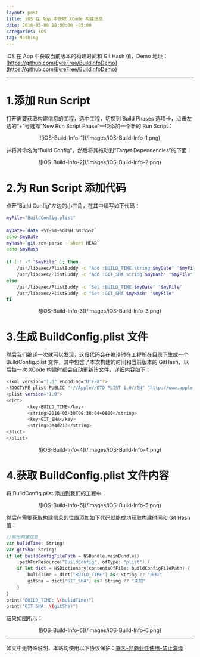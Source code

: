 ```yaml
---
layout: post
title: iOS 在 App 中获取 XCode 构建信息
date: 2016-03-08 10:00:00 -05:00
categories: iOS
tag: Nothing
---
```


iOS 在 App 中获取当前版本的构建时间和 Git Hash 值，Demo 地址：  
[https://github.com/EyreFree/BuildInfoDemo](https://github.com/EyreFree/BuildInfoDemo)

---
# 1.添加 Run Script
打开需要获取构建信息的工程，选中工程，切换到 Build Phases 选项卡，点击左边的“+”号选择“New Run Script Phase”一项添加一个新的 Run Script：

<center>
![iOS-Build-Info-1](/images/iOS-Build-Info-1.png)
</center>

并将其命名为“Build Config"，然后将其拖动到“Target Dependencies”的下面：

<center>
![iOS-Build-Info-2](/images/iOS-Build-Info-2.png)
</center>

# 2.为 Run Script 添加代码
点开“Build Config"左边的小三角，在其中填写如下代码：
```bash
myFile="BuildConfig.plist"

myDate=`date +%Y-%m-%dT%H:%M:%S%z`
echo $myDate
myHash=`git rev-parse --short HEAD`
echo $myHash

if [ ! -f "$myFile" ]; then
    /usr/libexec/PlistBuddy -c "Add :BUILD_TIME string $myDate" "$myFile"
    /usr/libexec/PlistBuddy -c "Add :GIT_SHA string $myHash" "$myFile"
else
    /usr/libexec/PlistBuddy -c "Set :BUILD_TIME $myDate" "$myFile"
    /usr/libexec/PlistBuddy -c "Set :GIT_SHA $myHash" "$myFile"
fi
```

<center>
![iOS-Build-Info-3](/images/iOS-Build-Info-3.png)
</center>

# 3.生成 BuildConfig.plist 文件
然后我们编译一次就可以发现，这段代码会在编译时在工程所在目录下生成一个 BuildConfig.plist 文件，其中包含了本次构建的时间和当前版本的 GitHash，以后每一次 XCode 构建时都会自动更新该文件，详细内容如下：
```bash
<?xml version="1.0" encoding="UTF-8"?>
<!DOCTYPE plist PUBLIC "-//Apple//DTD PLIST 1.0//EN" "http://www.apple.com/DTDs/PropertyList-1.0.dtd">
<plist version="1.0">
<dict>
        <key>BUILD_TIME</key>
        <string>2016-03-30T09:38:04+0800</string>
        <key>GIT_SHA</key>
        <string>3e4d213</string>
</dict>
</plist>
```

<center>
![iOS-Build-Info-4](/images/iOS-Build-Info-4.png)
</center>

# 4.获取 BuildConfig.plist 文件内容
将 BuildConfig.plist 添加到我们的工程中：

<center>
![iOS-Build-Info-5](/images/iOS-Build-Info-5.png)
</center>

然后在需要获取构建信息的位置添加如下代码就能成功获取构建时间和 Git Hash 值：
```swift
//输出构建信息
var bulidTime: String!
var gitSha: String!
if let buildConfigFilePath = NSBundle.mainBundle()
    .pathForResource("BuildConfig", ofType: "plist") {
    if let dict = NSDictionary(contentsOfFile: buildConfigFilePath) {
        bulidTime = dict["BUILD_TIME"] as? String ?? "未知"
        gitSha = dict["GIT_SHA"] as? String ?? "未知"
    }
}
print("BUILD_TIME: \(bulidTime)")
print("GIT_SHA: \(gitSha)")
```
结果如图所示：

<center>
![iOS-Build-Info-6](/images/iOS-Build-Info-6.png)
</center>

---
如文中无特殊说明，本站均使用以下协议保护：[署名-非商业性使用-禁止演绎](http://creativecommons.org/licenses/by-nc-nd/3.0/cn/)

